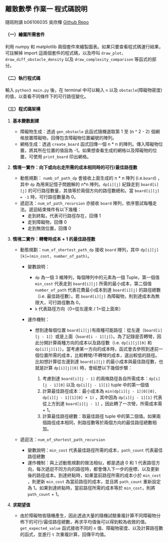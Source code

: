 ## 離散數學 作業一 程式碼說明

隨班附讀 b06106035 吳欣樺 [Github Repo](https://github.com/xinhuawu0501/discrete_math_hw1)

#### （一）繪圖所需套件

利用 numpy 和 matplotlib 兩個套件來繪製圖表。如果只要查看程式碼運行結果，可註解掉 import 這兩個套件的程式碼，以及呼叫 `draw_plot`、`draw_diff_obstacle_density` 以及 `draw_complexity_comparison` 等函式的部分。

#### （二）執行程式碼

輸入 `python3 main.py` 後，在 terminal 中可以輸入 `n` 以及 `obstacle`(障礙物密度)的值，以查看不同條件下的可行路徑變化。

#### （三）程式碼架構

1. **基本變數創建**

   - 障礙物生成：透過 `gen_obstacle` 此函式隨機選取第 1 至 (n ^ 2 - 2) 個網格放置障礙物，回傳包含障礙物位置編號的陣列。
   - 網格生成：透過 `create_board` 函式回傳一個 n \* n 的陣列。傳入障礙物位置，將其所在位置的值設為 -1。如果想查看生成的網格以及障礙物的位置，可使用 `print_board` 印出網格。

2. **情境一實作：向下或向右走所需的成本相同時的可行/最佳路徑數**

   - 動態規劃： `numb_of_path_dp` 會接收上面生成的 n \* n 陣列 (i.e.`board`) ，其中 `dp` 為用來記憶子問題解的 n\*n 陣列。`dp[i][j]` 紀錄走到 `board[i][j]` 的可行路徑數量，其值等於兩個方向的路徑數總和。當 `board[i][j] = -1` 時，可行路徑數量為 0。
   - 遞迴法：`num_of_path_recursion` 亦接收 `board` 陣列，依序嘗試每種走法。遞迴結束條件有以下幾種：
     - 走到終點，代表可行路徑存在，回傳 1
     - 走到障礙物，回傳 0
     - 走到無效位置，回傳 0

3. **情境二實作：轉彎時成本 + 1 的最佳路徑數**

   - 動態規劃：`num_of_shortest_path_dp` 接收 `board` 陣列，其中 `dp[i][j][k]=(min_cost, number_of_path)`。

     - 變數說明：

       - `dp` 為一個 3 維陣列，每個陣列中的元素為一個 Tuple，第一個值 `min_cost` 代表走到 `board[i][j]` 所需的最小成本，第二個值 `number_of_path` 代表花費最小成本到達 `board[i][j]` 的路徑總數（i.e. 最佳路徑數）。若 `board[i][j]` 為障礙物，則到達成本為無限大，可行路徑數為 0。
       - `k` 代表路徑方向（0=從左邊來 / 1=從上面來）

     - 運作機制：

       - 想到達每個位置 `board[i][j]`有兩種可能路徑：從左邊（`board[i][j - 1]`）或是上面（`board[i - 1][j]`）。為了記錄是否轉彎，因此分開計算兩種方向的成本以及路徑數（i.e. `dp[i][j][0]` 和 `dp[i][j][1]`）。當考慮某一方向的成本時，函式會去參照到達前一個位置所需的成本，比較轉彎/不轉彎的成本，選出較低的路徑。比如想計算從左邊到達 `board[i][j]` 的最小成本與最佳路徑數，也就是計算 `dp[i][j][0]` 時，會經歷以下幾個步驟：

         1. 考慮到達 `board[i][j - 1]` 的兩條路徑各自所需成本：`dp[i][j - 1][0]` 以及 `dp[i][j - 1][1]` tuple 中的第一個值
         2. 計算最佳路徑成本：最小成本為 `min(dp[i][j - 1][0][0], dp[i][j - 1][1][0] + 1)` ，其中因為 `dp[i][j - 1][1]` 代表從上方到達 `board[i][j - 1]` ，因此轉了一次彎，所需成本需 + 1。
         3. 計算最佳路徑總數：取最佳路徑 tuple 中的第二個值。如果兩個路徑成本相同，則路徑數等於兩個方向的最佳路徑總數相加。

   - 遞迴法：`num_of_shortest_path_recursion`
     - 變數說明：`min_cost` 代表最佳路徑所需的成本，`path_count` 代表最佳路徑總數
     - 運作機制：與上述動態規劃的做法相似，都是透過 0 和 1 代表路徑方向，每次遞迴不同方向的路徑時，都會傳入下一步的座標、以及更新後的路徑成本。到達終點時，如果當前路徑所需的成本小於 `min_cost` ，則更新 `min_cost` 為當前路徑的成本，並且將 `path_count` 重新設定為 1。如果到達終點時，當前路徑所需的成本等於 `min_cost`，則將 `path_count` + 1。

4. **求期望值**
   - 由於障礙物皆隨機產生，因此透過大量的隨機試驗重複計算不同障礙物分佈下的可行/最佳路徑總數，再求平均值後可以得到較為收斂的值。`get_expected_value` 函式接收不同的 `n` 值、障礙物密度、以及計算路徑數的函式，並進行 `t` 次重複計算，回傳平均值。
